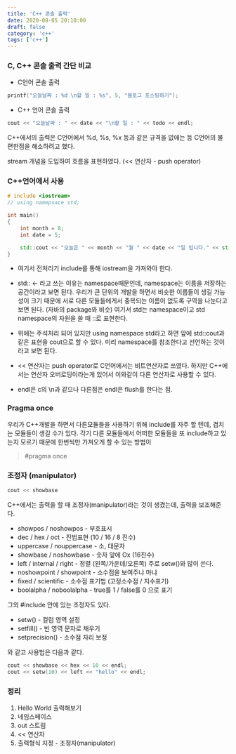 ```yaml
---
title: 'C++ 콘솔 출력'
date: 2020-08-05 20:10:00
draft: false
category: 'c++'
tags: ['c++']
---
```


### C, C++ 콘솔 출력 간단 비교

- C언어 콘솔 출력

```c
printf("오늘날짜 : %d \n할 일 : %s", 5, "블로그 포스팅하기");
```

- C++ 언어 콘솔 출력

```c++
cout << "오늘날짜 : " << date << "\n할 일 : " << todo << endl;
```

C++에서의 출력은 C언어에서 %d, %s, %x 등과 같은 규격을 없애는 등 C언어의 불편한점을 해소하려고 했다.

stream 개념을 도입하여 흐름을 표현하였다. (<< 연산자 - push operator)

### C++언어에서 사용

```C++
# include <iostream>
// using namepsace std;

int main()
{
    int month = 8;
    int date = 5;

    std::cout << "오늘은 " << month << "월 " << date << "일 입니다." << std::endl
}
```

- 여기서 전처리기 include를 통해 iostream을 가져와야 한다.

- std:: <- 라고 쓰는 이유는 namespace때문인데, namespace는 이름을 저장하는 공간이라고 보면 된다.
  우리가 큰 단위의 개발을 하면서 비슷한 이름들이 생길 가능성이 크기 때문에 서로 다른 모듈들에게서
  중복되는 이름이 없도록 구역을 나눈다고 보면 된다. (자바의 package와 비슷)
  여기서 std는 namespace이고 std namespace의 자원을 쓸 때 ::로 표현한다.
- 위에는 주석처리 되어 있지만 using namespace std라고 하면 앞에 std::cout과 같은 표현을 cout으로 할 수 있다. 미리 namespace를 참조한다고 선언하는 것이라고 보면 된다.

- << 연산자는 push operator로 C언어에서는 비트연산자로 쓰였다.
  하지만 C++에서는 연산자 오버로딩이라는게 있어서 이와같이 다른 연산자로 사용할 수 있다.
- endl은 c의 \n과 같으나 다른점은 endl은 flush를 한다는 점.

### Pragma once

우리가 C++개발을 하면서 다른모듈들을 사용하기 위해 include를 자주 할 텐데, 겹치는 모듈들이 생길 수가 있다.
각기 다른 모듈들에서 어떠한 모듈들을 또 include하고 있는지 모르기 때문에 한번씩만 가져오게 할 수 있는 방법이

> #pragma once

### 조정자 (manipulator)

```C++
cout << showbase
```

C++에서는 출력을 할 때 조정자(manipulator)라는 것이 생겼는데,
출력을 보조해준다.

- showpos / noshowpos - 부호표시
- dec / hex / oct - 진법표현 (10 / 16 / 8 진수)
- uppercase / nouppercase - 소, 대문자
- showbase / noshowbase - 숫자 앞에 Ox (16진수)
- left / internal / right - 정렬 (왼쪽/가운데/오른쪽) 주로 setw()와 많이 쓴다.
- noshowpoint / showpoint - 소수점을 보여주냐 마냐
- fixed / scientific - 소수점 표기법 (고정소수점 / 지수표기)
- boolalpha / noboolalpha - true를 1 / false를 0 으로 표기

그외 #include <iomanip> 안에 있는 조정자도 있다.

- setw() - 컬럼 영역 설정
- setfill() - 빈 영역 문자로 채우기
- setprecision() - 소수점 자리 보정

와 같고 사용법은 다음과 같다.

```C++
cout << showbase << hex << 10 << endl;
cout << setw(10) << left << "hello" << endl;
```

### 정리

1. Hello World 출력해보기
2. 네임스페이스
3. out 스트림
4. << 연산자
5. 출력형식 지정 - 조정자(manipulator)
